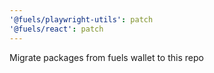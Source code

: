 ```yaml
---
'@fuels/playwright-utils': patch
'@fuels/react': patch
---
```


Migrate packages from fuels wallet to this repo

